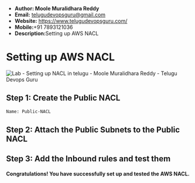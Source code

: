 + <b>Author: Moole Muralidhara Reddy</b></br>
+ <b>Email:</b> telugudevopsguru@gmail.com</br>
+ <b>Website:</b> https://www.telugudevopsguru.com/</br>
+ <b>Mobile:</b>+91 7893121036</br>
+ <b>Description:</b>Setting up AWS NACL</br>

# Setting up AWS NACL

![Lab - Setting up NACL in telugu - Moole Muralidhara Reddy - Telugu Devops Guru]()

## Step 1: Create the Public NACL
```xml
Name: Public-NACL
```
## Step 2: Attach the Public Subnets to the Public NACL
## Step 3: Add the Inbound rules and test them
####  Congratulations! You have successfully set up and tested the AWS NACL.
